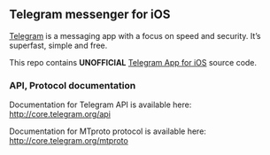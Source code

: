 ## Telegram messenger for iOS

[Telegram](http://telegram.org) is a messaging app with a focus on speed and security. It’s superfast, simple and free.

This repo contains **UNOFFICIAL** [Telegram App for iOS](https://itunes.apple.com/us/app/telegram-messenger/id686449807?ls=1&mt=8) source code.

### API, Protocol documentation

Documentation for Telegram API is available here: http://core.telegram.org/api

Documentation for MTproto protocol is available here: http://core.telegram.org/mtproto
